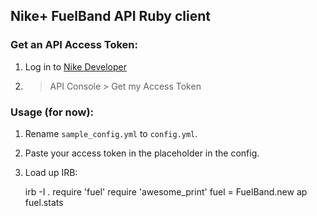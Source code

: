 ## Nike+ FuelBand API Ruby client

### Get an API Access Token:

1. Log in to [Nike Developer](https://developer.nike.com/)
2. > API Console > Get my Access Token

### Usage (for now):

1. Rename `sample_config.yml` to `config.yml`.
2. Paste your access token in the placeholder in the config.
3. Load up IRB:

    irb -I .
    require 'fuel'
    require 'awesome_print'
    fuel = FuelBand.new
    ap fuel.stats
  
